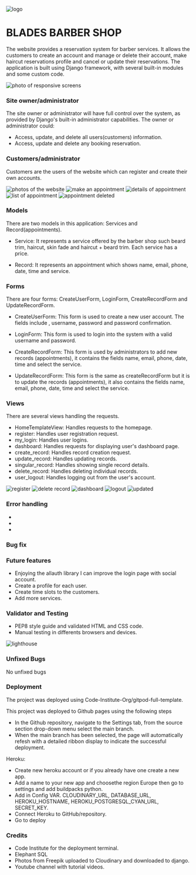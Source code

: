 ![logo](https://github.com/Guiiilhermee/booking-system/assets/127660583/d92580a5-8d66-49dd-be71-1549f2215be2)

# BLADES BARBER SHOP

The website provides a reservation system for barber services. It allows the customers to create an account and manage or delete their account, make haircut reservations profile and cancel or update their reservations. The application is built using Django framework, with several built-in modules and some custom code.

![photo of responsive screens](https://github.com/Guiiilhermee/booking-system/assets/127660583/56f9ffc7-07f2-4bcf-8ea4-fa27d34f0dfc)

### Site owner/administrator

The site owner or administrator will have full control over the system, as provided by Django's built-in administrator capabilities. The owner or administrator could:

- Access, update, and delete all users(customers) information.
- Access, update and delete any booking reservation.

### Customers/administrator

Customers are the users of the website which can register and create their own accounts.

![photos of the website](https://github.com/Guiiilhermee/booking-system/assets/127660583/d00427d6-7d39-4d9a-acc1-c659454119c1)
![make an appointment](https://github.com/Guiiilhermee/booking-system/assets/127660583/57fc600b-49d8-4297-a78e-ab17c1c29265)
![details of appointment](https://github.com/Guiiilhermee/booking-system/assets/127660583/f2ecf113-27a7-4fd3-8ebb-319dded16d9a)
![list of appointment](https://github.com/Guiiilhermee/booking-system/assets/127660583/304f999a-c862-45fa-b415-8898b2779db4)
![appointment deleted](https://github.com/Guiiilhermee/booking-system/assets/127660583/067210ca-ef33-4d59-83ba-1abf26ac93d0)

### Models

There are two models in this application: Services and Record(appointments).

- Service: It represents a service offered by the barber shop such beard trim, haircut, skin fade and haircut + beard trim. Each service has a price.

- Record: It represents an appointment which shows name, email, phone, date, time and service.  

### Forms

There are four forms: CreateUserForm, LoginForm, CreateRecordForm and UpdateRecordForm. 

- CreateUserForm: This form is used to create a new user account. The fields include , username, password and password confirmation.

- LoginForm: This form is used to login into the system with a valid username and password.

- CreateRecordForm: This form is used by administrators to add new records (appointments), it contains the fields name, email, phone, date, time and select the service.

- UpdateRecordForm: This form is the same as createRecordForm but it is to update the records (appointments), it also contains the fields name, email, phone, date, time and select the service.

### Views

There are several views handling the requests.

- HomeTemplateView: Handles requests to the homepage.
- register: Handles user registration request.
- my_login: Handles user logins.
- dashboard: Handles requests for displaying user's dashboard page.
- create_record: Handles record creation request.
- update_record: Handles updating records.
- singular_record: Handles showing single record details.
- delete_record: Handles deleting individual records.
- user_logout: Handles logging out from the user's account.

![register](https://github.com/Guiiilhermee/booking-system/assets/127660583/1f96f3c2-2ec8-45ed-bb9d-6d13e3f106fb)
![delete record](https://github.com/Guiiilhermee/booking-system/assets/127660583/06cecb3b-8c8e-49ac-9cac-b847c91bbc21)
![dashboard](https://github.com/Guiiilhermee/booking-system/assets/127660583/ce16e28b-da68-41e3-9fb4-ebc82b37ffa8)
![logout](https://github.com/Guiiilhermee/booking-system/assets/127660583/4e7c7f24-df64-4c82-8a6f-23ff740df7c3)
![updated](https://github.com/Guiiilhermee/booking-system/assets/127660583/84eef1fb-39f9-44d4-9764-faacb07dfd32)


### Error handling

-
-
-

### Bug fix


### Future features

- Enjoying the allauth library I can improve the login page with social account.   
- Create a profile for each user.
- Create time slots to the customers.
- Add more services.

### Validator and Testing

- PEP8 style guide and validated HTML and CSS code.
- Manual testing in differents browsers and devices.

![lighthouse](https://github.com/Guiiilhermee/booking-system/assets/127660583/68b988c9-5a10-46e6-a815-1fc327ec7af3)

### Unfixed Bugs

No unfixed bugs

### Deployment

The project was deployed using Code-Institute-Org/gitpod-full-template.

This project was deployed to Github pages using the following steps

- In the Github repository, navigate to the Settings tab, from the source section drop-down menu select the main branch.
- When the main branch has been selected, the page will automatically refesh with a detailed ribbon display to indicate the successful deployment.

Heroku:

- Create new heroku account or if you already have one create a new app.
- Add a name to your new app and choosethe region Europe then go to settings and add buildpacks python.
- Add in Config VAR. CLOUDINARY_URL, DATABASE_URL, HEROKU_HOSTNAME, HEROKU_POSTGRESQL_CYAN_URL, SECRET_KEY.
- Connect Heroku to GitHub/repository.
- Go to deploy

### Credits

- Code Institute for the deployment terminal.
- Elephant SQL
- Photos from Freepik uploaded to Cloudinary and downloaded to django.
- Youtube channel with tutorial videos.
